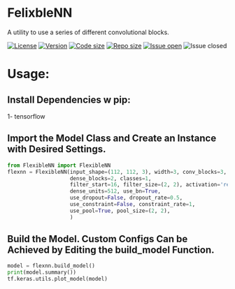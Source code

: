 # FelixbleNN
A utility to use a series of different convolutional blocks.

[![License](https://img.shields.io/github/license/KiLJ4EdeN/FelixbleNN)](https://img.shields.io/github/license/KiLJ4EdeN/FelixbleNN) [![Version](https://img.shields.io/github/v/tag/KiLJ4EdeN/FelixbleNN)](https://img.shields.io/github/v/tag/KiLJ4EdeN/FelixbleNN) [![Code size](https://img.shields.io/github/languages/code-size/KiLJ4EdeN/FelixbleNN)](https://img.shields.io/github/languages/code-size/KiLJ4EdeN/FelixbleNN) [![Repo size](https://img.shields.io/github/repo-size/KiLJ4EdeN/FelixbleNN)](https://img.shields.io/github/repo-size/KiLJ4EdeN/FelixbleNN) [![Issue open](https://img.shields.io/github/issues/KiLJ4EdeN/FelixbleNN)](https://img.shields.io/github/issues/KiLJ4EdeN/FelixbleNN)
![Issue closed](https://img.shields.io/github/issues-closed/KiLJ4EdeN/FelixbleNN)


# Usage:
## Install Dependencies w pip:

1- tensorflow


## Import the Model Class and Create an Instance with Desired Settings.
```python
from FlexibleNN import FlexibleNN
flexnn = FlexibleNN(input_shape=(112, 112, 3), width=3, conv_blocks=3,
                    dense_blocks=2, classes=1,
                    filter_start=16, filter_size=(2, 2), activation='relu',
                    dense_units=512, use_bn=True,
                    use_dropout=False, dropout_rate=0.5,
                    use_constraint=False, constraint_rate=1,
                    use_pool=True, pool_size=(2, 2),
                    )
```


## Build the Model. Custom Configs Can be Achieved by Editing the build_model Function.
```python
model = flexnn.build_model()
print(model.summary())
tf.keras.utils.plot_model(model)
```
